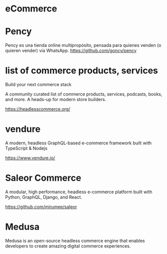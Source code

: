 # eCommerce 
 
# Pency

Pency es una tienda online multipropósito, pensada para quienes venden (o quieren vender) vía WhatsApp.
https://github.com/goncy/pency

# list of commerce products, services
 
Build your next commerce stack

A community curated list of commerce products, services, podcasts, books, and more. A heads-up for modern store builders.

https://headlesscommerce.org/
 
# vendure

A modern, headless GraphQL-based e-commerce framework built with TypeScript & Nodejs
 
https://www.vendure.io/ 

# Saleor Commerce

 A modular, high performance, headless e-commerce platform built with Python, GraphQL, Django, and React. 
 
 https://github.com/mirumee/saleor
 
# Medusa

Medusa is an open-source headless commerce engine that enables developers to create amazing digital commerce experiences. 
